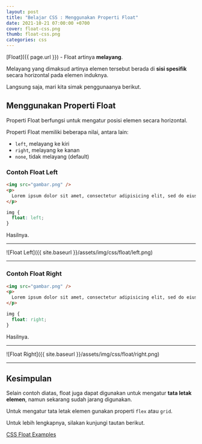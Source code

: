 ```yaml
---
layout: post
title: "Belajar CSS : Menggunakan Properti Float"
date: 2021-10-21 07:00:00 +0700
cover: float-css.png
thumb: float-css.png
categories: css
---
```


[Float]({{ page.url }}) - Float artinya __melayang__.

Melayang yang dimaksud artinya elemen tersebut berada di __sisi spesifik__ secara horizontal pada elemen induknya.

Langsung saja, mari kita simak penggunaanya berikut.

## Menggunakan Properti Float

Properti Float berfungsi untuk mengatur posisi elemen secara horizontal.

Properti Float memiliki beberapa nilai, antara lain:

* `left`, melayang ke kiri
* `right`, melayang ke kanan
* `none`, tidak melayang (default)

### Contoh Float Left

```html
<img src="gambar.png" />
<p>
  Lorem ipsum dolor sit amet, consectetur adipisicing elit, sed do eiusmod tempor incididunt ut labore et dolore magna aliqua. Ut enim ad minim veniam
</p>
```

```css
img {
  float: left;
}
```

Hasilnya.

***

![Float Left]({{ site.baseurl }}/assets/img/css/float/left.png)

***

### Contoh Float Right

```html
<img src="gambar.png" />
<p>
  Lorem ipsum dolor sit amet, consectetur adipisicing elit, sed do eiusmod tempor incididunt ut labore et dolore magna aliqua. Ut enim ad minim veniam
</p>
```

```css
img {
  float: right;
}
```

Hasilnya.

***

![Float Right]({{ site.baseurl }}/assets/img/css/float/right.png)

***

## Kesimpulan

Selain contoh diatas, float juga dapat digunakan untuk mengatur __tata letak elemen__, namun sekarang sudah jarang digunakan.

Untuk mengatur tata letak elemen gunakan properti `flex` atau `grid`.

Untuk lebih lengkapnya, silakan kunjungi tautan berikut.

<a href="https://www.w3schools.com/css/css_float_examples.asp">CSS Float Examples</a>